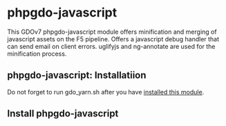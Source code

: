 # phpgdo-javascript

This GDOv7 phpgdo-javascript module offers minification and merging of javascript assets on the F5 pipeline. Offers a javascript debug handler that can send email on client errors.
uglifyjs and ng-annotate are used for the minification process.

## phpgdo-javascript: Installatiion

Do not forget to run gdo_yarn.sh after you have [installed this module]().


## Install phpgdo-javascript

